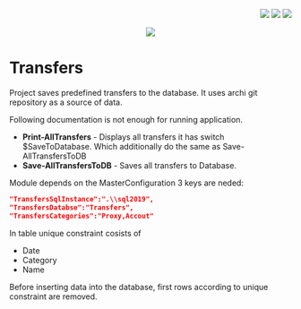 <!--Category:Powershell--> 
 <p align="right">
    <a href="https://www.powershellgallery.com/packages/ProductivityTools.Transfers/"><img src="Images/Header/Powershell_border_40px.png" /></a>
    <a href="http://productivitytools.tech/transfers/"><img src="Images/Header/ProductivityTools_green_40px_2.png" /><a> 
    <a href="https://github.com/pwujczyk/ProductivityTools.Transfers/"><img src="Images/Header/Github_border_40px.png" /></a>
</p>
<p align="center">
    <a href="http://productivitytools.tech/">
        <img src="Images/Header/LogoTitle_green_500px.png" />
    </a>
</p>


#   Transfers

Project saves predefined transfers to the database. It uses archi git repository as a source of data.

<!--more-->

Following documentation is not enough for running application.

- **Print-AllTransfers** - Displays all transfers it has switch $SaveToDatabase. Which additionally do the same as Save-AllTransfersToDB
- **Save-AllTransfersToDB** - Saves all transfers to Database.

Module depends on the MasterConfiguration 3 keys are neded:

```json
"TransfersSqlInstance":".\\sql2019",
"TransfersDatabse":"Transfers",
"TransfersCategories":"Proxy,Accout"
```

In table unique constraint cosists of 
- Date
- Category
- Name

Before inserting data into the database, first rows according to unique constraint are removed.


